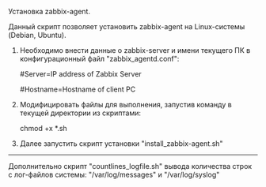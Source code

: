 Установка zabbix-agent.

Данный скрипт позволяет установить zabbix-agent на Linux-системы (Debian, Ubuntu).

1) Необходимо внести данные о zabbix-server и имени текущего ПК в конфигурационный файл "zabbix_agentd.conf":

    #Server=IP address of Zabbix Server

    #Hostname=Hostname of client PC

2) Модифицировать файлы для выполнения, запустив команду в текущей директории из скриптами:

    chmod +x *.sh

3) Далее запустить скрипт установки "install_zabbix-agent.sh"

--------------------------------------

Дополнительно скрипт "countlines_logfile.sh" вывода количества строк с лог-файлов системы: 
"/var/log/messages" и "/var/log/syslog"
